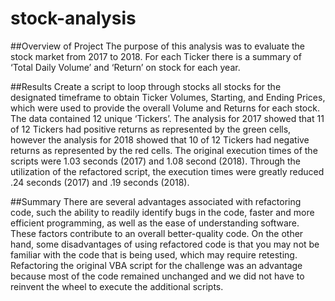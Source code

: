 # stock-analysis
##Overview of Project
The purpose of this analysis was to evaluate the stock market from 2017 to 2018. For each Ticker there is a summary of ‘Total Daily Volume’ and ‘Return’ on stock for each year. 

##Results
Create a script to loop through stocks all stocks for the designated timeframe to obtain Ticker Volumes, Starting, and Ending Prices, which were used to provide the overall Volume and Returns for each stock. 
The data contained 12 unique ‘Tickers’. The analysis for 2017 showed that 11 of 12 Tickers had positive returns as represented by the green cells, however the analysis for 2018 showed that 10 of 12 Tickers had negative returns as represented by the red cells.
The original execution times of the scripts were 1.03 seconds (2017) and 1.08 second (2018). Through the utilization of the refactored script, the execution times were greatly reduced .24 seconds (2017) and .19 seconds (2018).

##Summary
There are several advantages associated with refactoring code, such the ability to readily identify bugs in the code, faster and more efficient programming, as well as the ease of understanding software. These factors contribute to an overall better-quality code. On the other hand, some disadvantages of using refactored code is that you may not be familiar with the code that is being used, which may require retesting. Refactoring the original VBA script for the challenge was an advantage because most of the code remained unchanged and we did not have to reinvent the wheel to execute the additional scripts. 

